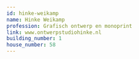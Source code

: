 ```yaml
---
id: hinke-weikamp
name: Hinke Weikamp
profession: Grafisch ontwerp en monoprint
link: www.ontwerpstudiohinke.nl
building_number: 1
house_number: 58
---
```


